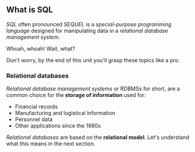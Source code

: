 ## What is SQL

_SQL_ often pronounced _SEQUEL_ is a _special-purpose programming language_ designed for manipulating data in a _relational database management system_. 

Whoah, whoah! Wait, what?

Don't worry, by the end of this unit you'll grasp these topics like a pro.

### Relational databases

_Relational database management systems_ or RDBMSs for short, are a common choice for the __storage of information__ used for:

- Financial records
- Manufacturing and logistical information
- Personnel data
- Other applications since the 1980s

_Relational databases_ are based on the __relational model__. Let's understand what this means in the next section. 